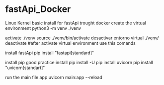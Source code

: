 # fastApi_Docker
Linux Kernel
basic install for fastApi trought docker
create the virtual environment
python3 -m venv ./venv

activate ./venv
source ./venv/bin/activate
desactivar entorno virtual ./venv/
deactivate
#after activate virtual environment use this comands

install fastApi
pip install "fastapi[standard]"

install pip good practice
install pip install -U pip
install uvicorn
pip install "uvicorn[standart]"

run the main file app
uvicorn main:app --reload
